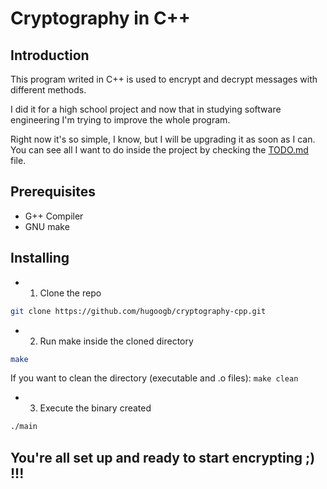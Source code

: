 # Cryptography in C++

## Introduction

This program writed in C++ is used to encrypt and decrypt messages with different methods.

I did it for a high school project and now that in studying software engineering I'm trying to improve the whole program.

Right now it's so simple, I know, but I will be upgrading it as soon as I can.
You can see all I want to do inside the project by checking the [TODO.md] file.

## Prerequisites

- G++ Compiler
- GNU make

## Installing

- 1. Clone the repo

```sh
git clone https://github.com/hugoogb/cryptography-cpp.git
```

- 2. Run make inside the cloned directory

```sh
make
```

If you want to clean the directory (executable and .o files): `make clean`

- 3. Execute the binary created

```sh
./main
```

## You're all set up and ready to start encrypting ;) !!!

[TODO.md]: https://github.com/hugoogb/cryptography-cpp/blob/master/TODO.md
